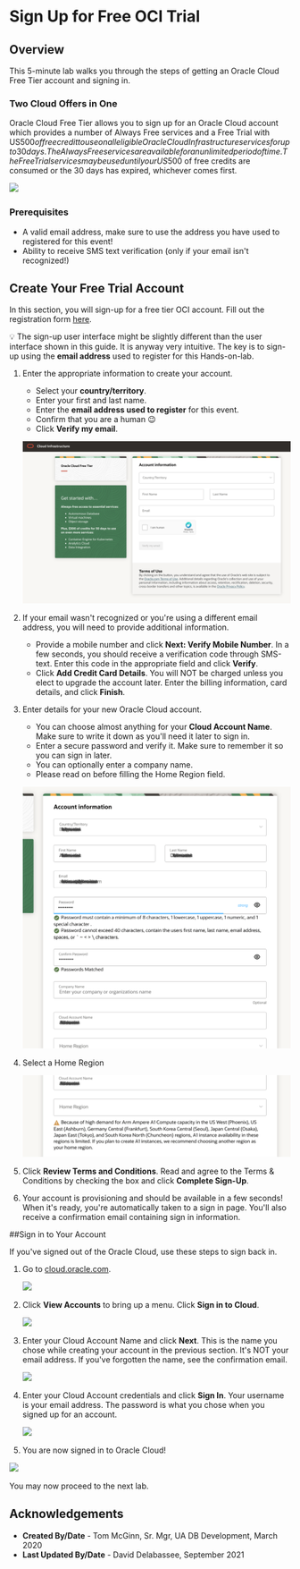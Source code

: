 # Sign Up for Free OCI Trial

## Overview

This 5-minute lab walks you through the steps of getting an Oracle Cloud Free Tier account and signing in.  

### Two Cloud Offers in One

Oracle Cloud Free Tier allows you to sign up for an Oracle Cloud account which provides a number of Always Free services and a Free Trial with US$500 of free credit to use on all eligible Oracle Cloud Infrastructure services for up to 30 days. The Always Free services are available for an unlimited period of time. The Free Trial services may be used until your US$500 of free credits are consumed or the 30 days has expired, whichever comes first.

![](../images/lab1-freetrial.png " ")

### Prerequisites

* A valid email address, make sure to use the address you have used to registered for this event!
* Ability to receive SMS text verification (only if your email isn't recognized!)

## Create Your Free Trial Account

In this section, you will sign-up for a free tier OCI account. Fill out the registration form [here](https://oracle.com/devlivejava0914).

💡 The sign-up user interface might be slightly different than the user interface shown in this guide. It is anyway very intuitive. The key is to sign-up using the **email address** used to register for this Hands-on-lab.

1.  Enter the appropriate information to create your account.
    * Select your **country/territory**.
    * Enter your first and last name.
    * Enter the **email address used to register** for this event. 
    * Confirm that you are a human 😉
    * Click **Verify my email**.

    ![](../images/lab1-signup-for-freetier-2021.png)

3.  If your email wasn't recognized or you're using a different email address, you will need to provide additional information.
    * Provide a mobile number and click **Next: Verify Mobile Number**. In a few seconds, you should receive a verification code through SMS-text. Enter this code in the appropriate field and click **Verify**.
    * Click **Add Credit Card Details**. You will NOT be charged unless you elect to upgrade the account later. Enter the billing information, card details, and click **Finish**.

4. Enter details for your new Oracle Cloud account.
    * You can choose almost anything for your **Cloud Account Name**. Make sure to write it down as you'll need it later to sign in.
    * Enter a secure password and verify it. Make sure to remember it so you can sign in later.	
	* You can optionally enter a company name.
	* Please read on before filling the Home Region field.

    ![](../images/lab1-signup-region1-2021.png)


5. Select a Home Region

    ![](../images/lab1-signup-region2-2021.png)

6. Click **Review Terms and Conditions**. Read and agree to the Terms & Conditions by checking the box and click **Complete Sign-Up**.

7. Your account is provisioning and should be available in a few seconds! When it's ready, you're automatically taken to a sign in page. You'll also receive a confirmation email containing sign in information.

##Sign in to Your Account

If you've signed out of the Oracle Cloud, use these steps to sign back in.

1. Go to [cloud.oracle.com](https://cloud.oracle.com).

    ![](../images/lab1-cloud-login-1.png " ")

2. Click **View Accounts** to bring up a menu.  Click **Sign in to Cloud**.

    ![](../images/lab1-cloud-login-2.png " ")

4. Enter your Cloud Account Name and click **Next**. This is the name you chose while creating your account in the previous section. It's NOT your email address. If you've forgotten the name, see the confirmation email.

    ![](../images/lab1-cloud-login-tenant.png " ")

5. Enter your Cloud Account credentials and click **Sign In**. Your username is your email address. The password is what you chose when you signed up for an account.

    ![](../images/lab1-username.png " ")

6. You are now signed in to Oracle Cloud!

  ![](../images/lab1-oci-console-home-page.png " ")

You may now proceed to the next lab.

## Acknowledgements

- **Created By/Date** - Tom McGinn, Sr. Mgr, UA DB Development, March 2020
- **Last Updated By/Date** - David Delabassee, September 2021

